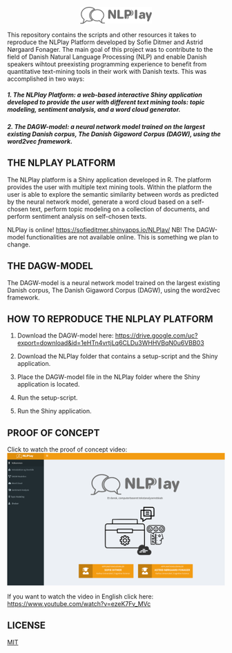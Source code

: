 <p align="center" width="100%"><img width="33%" src="https://github.com/TheNLPlayPlatform/NLPlay/blob/main/NLPlayLogo.png"></p>

This repository contains the scripts and other resources it takes to reproduce the NLPlay Platform developed by Sofie Ditmer and Astrid Nørgaard Fonager. The main goal of this project was to contribute to the field of Danish Natural Language Processing (NLP) and enable Danish speakers wihtout preexisting programming experience to benefit from quantitative text-mining tools in their work with Danish texts. This was accomplished in two ways: 

##### 1. The NLPlay Platform: a web-based interactive Shiny application developed to provide the user with different text mining tools: topic modeling, sentiment analysis, and a word cloud generator.
##### 2. The DAGW-model: a neural network model trained on the largest existing Danish corpus, The Danish Gigaword Corpus (DAGW), using the word2vec framework.

## THE NLPLAY PLATFORM
The NLPlay platform is a Shiny application developed in R. The platform provides the user with multiple text mining tools. Within the platform the user is able to explore the semantic similarity between words as predicted by the neural network model, generate a word cloud based on a self-chosen text, perform topic modeling on a collection of documents, and perform sentiment analysis on self-chosen texts. 

NLPlay is online! https://sofieditmer.shinyapps.io/NLPlay/
NB! The DAGW-model functionalities are not available online. This is something we plan to change.

## THE DAGW-MODEL
The DAGW-model is a neural network model trained on the largest existing Danish corpus, The Danish Gigaword Corpus (DAGW), using the word2vec framework. 

## HOW TO REPRODUCE THE NLPLAY PLATFORM
1. Download the DAGW-model here: https://drive.google.com/uc?export=download&id=1eHTn4vrtjLq6CLDu3WHHVBqN0u6VBB03

2. Download the NLPlay folder that contains a setup-script and the Shiny application.

3. Place the DAGW-model file in the NLPlay folder where the Shiny application is located.

4. Run the setup-script.

5. Run the Shiny application.


## PROOF OF CONCEPT 
Click to watch the proof of concept video:
[![Watch the video](https://github.com/sofieditmer/CulturalDataScienceExamProject2020/blob/main/billede.png)](https://www.youtube.com/watch?v=H15M2p28p9Y)

If you want to watch the video in English click here: https://www.youtube.com/watch?v=ezeK7Fv_MVc 

## LICENSE 
[MIT](https://github.com/TheNLPlayPlatform/NLPlay/blob/main/LICENSE)
